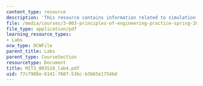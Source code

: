 ```yaml
---
content_type: resource
description: 'THis resource contains information related to simulation of solar cells. '
file: /media/courses/3-003-principles-of-engineering-practice-spring-2010/77c7988e6141760753bcb3b65e1754bd_MIT3_003S10_lab4.pdf
file_type: application/pdf
learning_resource_types:
- Labs
ocw_type: OCWFile
parent_title: Labs
parent_type: CourseSection
resourcetype: Document
title: MIT3_003S10_lab4.pdf
uid: 77c7988e-6141-7607-53bc-b3b65e1754bd
---
```

